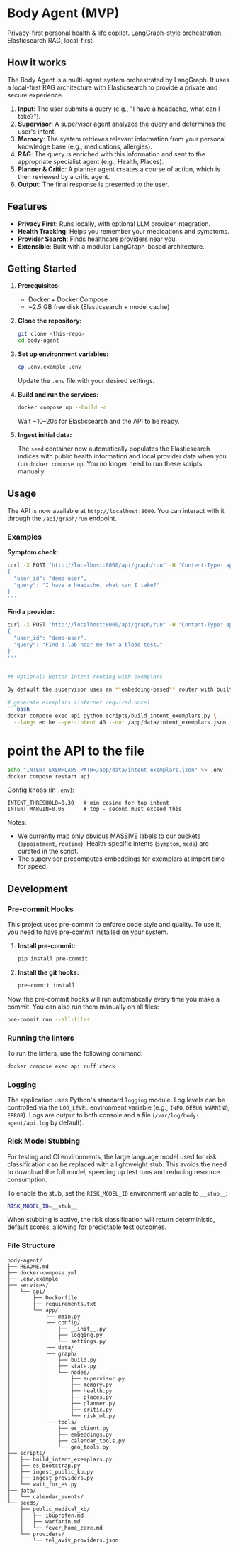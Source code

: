 # Body Agent (MVP)

Privacy-first personal health & life copilot. LangGraph-style orchestration, Elasticsearch RAG, local-first.

## How it works

The Body Agent is a multi-agent system orchestrated by LangGraph. It uses a local-first RAG architecture with Elasticsearch to provide a private and secure experience.

1.  **Input**: The user submits a query (e.g., "I have a headache, what can I take?").
2.  **Supervisor**: A supervisor agent analyzes the query and determines the user's intent.
3.  **Memory**: The system retrieves relevant information from your personal knowledge base (e.g., medications, allergies).
4.  **RAG**: The query is enriched with this information and sent to the appropriate specialist agent (e.g., Health, Places).
5.  **Planner & Critic**: A planner agent creates a course of action, which is then reviewed by a critic agent.
6.  **Output**: The final response is presented to the user.

## Features

- **Privacy First**: Runs locally, with optional LLM provider integration.
- **Health Tracking**: Helps you remember your medications and symptoms.
- **Provider Search**: Finds healthcare providers near you.
- **Extensible**: Built with a modular LangGraph-based architecture.

## Getting Started

1.  **Prerequisites:**
    -   Docker + Docker Compose
    -   ~2.5 GB free disk (Elasticsearch + model cache)

2.  **Clone the repository:**

    ```bash
    git clone <this-repo>
    cd body-agent
    ```

3.  **Set up environment variables:**

    ```bash
    cp .env.example .env
    ```

    Update the `.env` file with your desired settings.

4.  **Build and run the services:**

    ```bash
    docker compose up --build -d
    ```

    Wait ~10–20s for Elasticsearch and the API to be ready.

5.  **Ingest initial data:**

    The `seed` container now automatically populates the Elasticsearch indices with public health information and local provider data when you run `docker compose up`. You no longer need to run these scripts manually.

## Usage

The API is now available at `http://localhost:8000`. You can interact with it through the `/api/graph/run` endpoint.

### Examples

**Symptom check:**

```bash
curl -X POST "http://localhost:8000/api/graph/run" -H "Content-Type: application/json" -d '''
{
  "user_id": "demo-user",
  "query": "I have a headache, what can I take?"
}
'''
```

**Find a provider:**

```bash
curl -X POST "http://localhost:8000/api/graph/run" -H "Content-Type: application/json" -d '''
{
  "user_id": "demo-user",
  "query": "Find a lab near me for a blood test."
}
'''


## Optional: Better intent routing with exemplars

By default the supervisor uses an **embedding-based** router with built-in examples. You can improve accuracy and multilingual coverage by generating exemplars from the **MASSIVE** dataset (plus curated fallbacks for health-specific intents).

# generate exemplars (internet required once)
```bash
docker compose exec api python scripts/build_intent_exemplars.py \
  --langs en he --per-intent 40 --out /app/data/intent_exemplars.json
```
# point the API to the file
```bash
echo "INTENT_EXEMPLARS_PATH=/app/data/intent_exemplars.json" >> .env
docker compose restart api
```

Config knobs (in `.env`):

```
INTENT_THRESHOLD=0.30   # min cosine for top intent
INTENT_MARGIN=0.05      # top - second must exceed this
```

Notes:
- We currently map only obvious MASSIVE labels to our buckets (`appointment`, `routine`). Health-specific intents (`symptom`, `meds`) are curated in the script.
- The supervisor precomputes embeddings for exemplars at import time for speed.


## Development


### Pre-commit Hooks

This project uses pre-commit to enforce code style and quality. To use it, you need to have pre-commit installed on your system.

1.  **Install pre-commit:**

    ```bash
    pip install pre-commit
    ```

2.  **Install the git hooks:**

    ```bash
    pre-commit install
    ```

Now, the pre-commit hooks will run automatically every time you make a commit. You can also run them manually on all files:

```bash
pre-commit run --all-files
```

### Running the linters

To run the linters, use the following command:

```bash
docker compose exec api ruff check .
```

### Logging

The application uses Python's standard `logging` module. Log levels can be controlled via the `LOG_LEVEL` environment variable (e.g., `INFO`, `DEBUG`, `WARNING`, `ERROR`). Logs are output to both console and a file (`/var/log/body-agent/api.log` by default).


### Risk Model Stubbing

For testing and CI environments, the large language model used for risk classification can be replaced with a lightweight stub. This avoids the need to download the full model, speeding up test runs and reducing resource consumption.

To enable the stub, set the `RISK_MODEL_ID` environment variable to `__stub__`:

```bash
RISK_MODEL_ID=__stub__
```

When stubbing is active, the risk classification will return deterministic, default scores, allowing for predictable test outcomes.


### File Structure

```
body-agent/
├── README.md
├── docker-compose.yml
├── .env.example
├── services/
│   └── api/
│       ├── Dockerfile
│       ├── requirements.txt
│       └── app/
│           ├── main.py
│           ├── config/
│           │   ├── __init__.py
│           │   ├── logging.py
│           │   └── settings.py
│           ├── data/
│           ├── graph/
│           │   ├── build.py
│           │   ├── state.py
│           │   └── nodes/
│           │       ├── supervisor.py
│           │       ├── memory.py
│           │       ├── health.py
│           │       ├── places.py
│           │       ├── planner.py
│           │       ├── critic.py
│           │       └── risk_ml.py
│           └── tools/
│               ├── es_client.py
│               ├── embeddings.py
│               ├── calendar_tools.py
│               └── geo_tools.py
├── scripts/
│   ├── build_intent_exemplars.py
│   ├── es_bootstrap.py
│   ├── ingest_public_kb.py
│   ├── ingest_providers.py
│   └── wait_for_es.py
├── data/
│   └── calendar_events/
└── seeds/
    ├── public_medical_kb/
    │   ├── ibuprofen.md
    │   ├── warfarin.md
    │   └── fever_home_care.md
    └── providers/
        └── tel_aviv_providers.json
```
